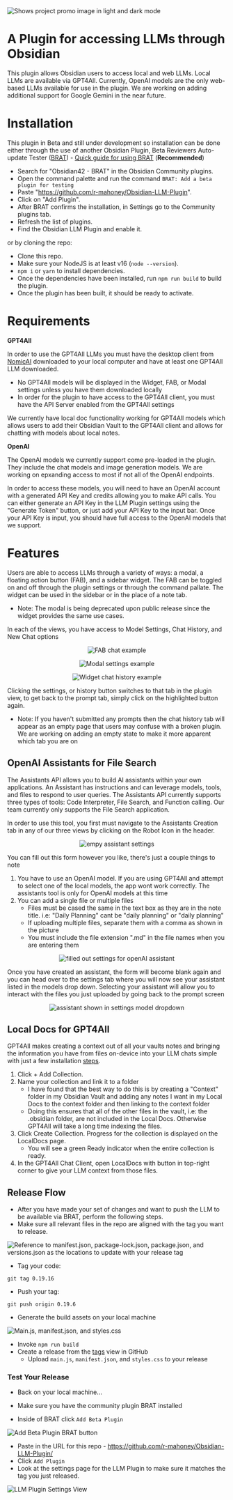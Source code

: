 <picture>
  <source media="(prefers-color-scheme: dark)" srcset="https://github.com/user-attachments/assets/84027811-e8cc-49e8-84f3-ed5bf8225f5c">
  <source media="(prefers-color-scheme: light)" srcset="https://github.com/user-attachments/assets/f970181e-51a7-4669-a455-e4b4eecca750")
">
  <img alt="Shows project promo image in light and dark mode" src="https://user-images.githubusercontent.com/25423296/163456779-a8556205-d0a5-45e2-ac17-42d089e3c3f8.png">
</picture>

# A Plugin for accessing LLMs through Obsidian

This plugin allows Obsidian users to access local and web LLMs. Local LLMs are available via GPT4All. Currently, OpenAI models are the only web-based LLMs available for use in the plugin. We are working on adding additional support for Google Gemini in the near future.

# Installation

This plugin in Beta and still under development so installation can be done either through the use of another Obsidian Plugin, Beta Reviewers Auto-update Tester ([BRAT](https://github.com/TfTHacker/obsidian42-brat)) - [Quick guide for using BRAT](https://tfthacker.com/Obsidian+Plugins+by+TfTHacker/BRAT+-+Beta+Reviewer's+Auto-update+Tool/Quick+guide+for+using+BRAT) (**Recommended**)

-   Search for "Obsidian42 - BRAT" in the Obsidian Community plugins.
-   Open the command palette and run the command `BRAT: Add a beta plugin for testing`
-   Paste "https://github.com/r-mahoney/Obsidian-LLM-Plugin".
-   Click on "Add Plugin".
-   After BRAT confirms the installation, in Settings go to the Community plugins tab.
-   Refresh the list of plugins.
-   Find the Obsidian LLM Plugin and enable it.

or by cloning the repo:

-   Clone this repo.
-   Make sure your NodeJS is at least v16 (`node --version`).
-   `npm i` or `yarn` to install dependencies.
-   Once the dependencies have been installed, run `npm run build` to build the plugin.
-   Once the plugin has been built, it should be ready to activate.

# Requirements

**GPT4All**

In order to use the GPT4All LLMs you must have the desktop client from [NomicAI](https://www.nomic.ai/gpt4all) downloaded to your local computer and have at least one GPT4All LLM downloaded.

-   No GPT4All models will be displayed in the Widget, FAB, or Modal settings unless you have them downloaded locally
-   In order for the plugin to have access to the GPT4All client, you must have the API Server enabled from the GPT4All settings

We currently have local doc functionality working for GPT4All models which allows users to add their Obsidian Vault to the GPT4All client and allows for chatting with models about local notes.

**OpenAI**

The OpenAI models we currently support come pre-loaded in the plugin. They include the chat models and image generation models. We are working on epxanding access to most if not all of the OpenAI endpoints.

In order to access these models, you will need to have an OpenAI account with a generated API Key and credits allowing you to make API calls. You can either generate an API Key in the LLM Plugin settings using the "Generate Token" button, or just add your API Key to the input bar. Once your API Key is input, you should have full access to the OpenAI models that we support.

# Features

Users are able to access LLMs through a variety of ways: a modal, a floating action button (FAB), and a sidebar widget. The FAB can be toggled on and off through the plugin settings or through the command pallate. The widget can be used in the sidebar or in the place of a note tab.

-   Note: The modal is being deprecated upon public release since the widget provides the same use cases.

In each of the views, you have access to Model Settings, Chat History, and New Chat options

<p align="center">
  <img src="README_images/fabchat.png" alt="FAB chat example">
</p>
<p align="center">
  <img src="README_images/modalsettings.png" alt="Modal settings example">
</p>
<p align="center">
  <img src="README_images/widgethistory.png" alt="Widget chat history example">
</p>

Clicking the settings, or history button switches to that tab in the plugin view, to get back to the prompt tab, simply click on the highlighted button again.

-   Note: If you haven't submitted any prompts then the chat history tab will appear as an empty page that users may confuse with a broken plugin. We are working on adding an empty state to make it more apparent which tab you are on

## OpenAI Assistants for File Search

The Assistants API allows you to build AI assistants within your own applications. An Assistant has instructions and can leverage models, tools, and files to respond to user queries. The Assistants API currently supports three types of tools: Code Interpreter, File Search, and Function calling. Our team currently only supports the File Search application.

In order to use this tool, you first must navigate to the Assistants Creation tab in any of our three views by clicking on the Robot Icon in the header.
  <p align="center">
  <img src="README_images/blankassistant.png" alt="empy assistant settings">
  </p>

  You can fill out this form however you like, there's just a couple things to note
  1. You have to use an OpenAI model. If you are using GPT4All and attempt to select one of the local models, the app wont work correctly. The assistants tool is only for OpenAI models at this time
  2. You can add a single file or multiple files
     * Files must be cased the same in the text box as they are in the note title. i.e: "Daily Planning" cant be "daily planning" or "daily planning" 
     * If uploading multiple files, separate them with a comma as shown in the picture
     * You must include the file extension ".md" in the file names when you are entering them
  <p align="center">
    <img src="README_images/filledassistant.png" alt="filled out settings for openAI assistant">
  </p>
  
  Once you have created an assistant, the form will become blank again and you can head over to the settings tab where you will now see your assistant listed in the models drop down. Selecting your assistant will allow you to interact with the files you just uploaded by going back to the prompt screen
  <p align="center">
    <img src="README_images/dropdownassistant.png" alt="assistant shown in settings model dropdown">
  </p>

## Local Docs for GPT4All

GPT4All makes creating a context out of all your vaults notes and bringing the information you have from files on-device into your LLM chats simple with just a few installation [steps](https://docs.gpt4all.io/gpt4all_desktop/localdocs.html#create-localdocs).

1. Click + Add Collection.
2. Name your collection and link it to a folder
    - I have found that the best way to do this is by creating a "Context" folder in my Obsidian Vault and adding any notes I want in my Local Docs to the context folder and then linking to the context folder
    - Doing this ensures that all of the other files in the vault, i.e: the .obsidian folder, are not included in the Local Docs. Otherwise GPT4All will take a long time indexing the files.
3. Click Create Collection. Progress for the collection is displayed on the LocalDocs page.
    - You will see a green Ready indicator when the entire collection is ready.
4. In the GPT4All Chat Client, open LocalDocs with button in top-right corner to give your LLM context from those files.

## Release Flow
- After you have made your set of changes and want to push the LLM to be available via BRAT, perform the following steps.
- Make sure all relevant files in the repo are aligned with the tag you want to release.

![Reference to manifest.json, package-lock.json, package.json, and versions.json as the locations to update with your release tag](image.png)

- Tag your code:
```
git tag 0.19.16
```

- Push your tag:
```
git push origin 0.19.6
```

- Generate the build assets on your local machine

![Main.js, manifest.json, and styles.css](image-1.png)

- Invoke `npm run build`
- Create a release from the [tags](https://github.com/r-mahoney/Obsidian-LLM-Plugin/tags) view in GitHub
  - Upload `main.js`, `manifest.json`, and `styles.css` to your release

### Test Your Release
- Back on your local machine...

- Make sure you have the community plugin BRAT installed
- Inside of BRAT click `Add Beta Plugin`

![Add Beta Plugin BRAT button](image-2.png)

- Paste in the URL for this repo - https://github.com/r-mahoney/Obsidian-LLM-Plugin/
- Click `Add Plugin`
- Look at the settings page for the LLM Plugin to make sure it matches the tag you just released.

![LLM Plugin Settings View](image-3.png)